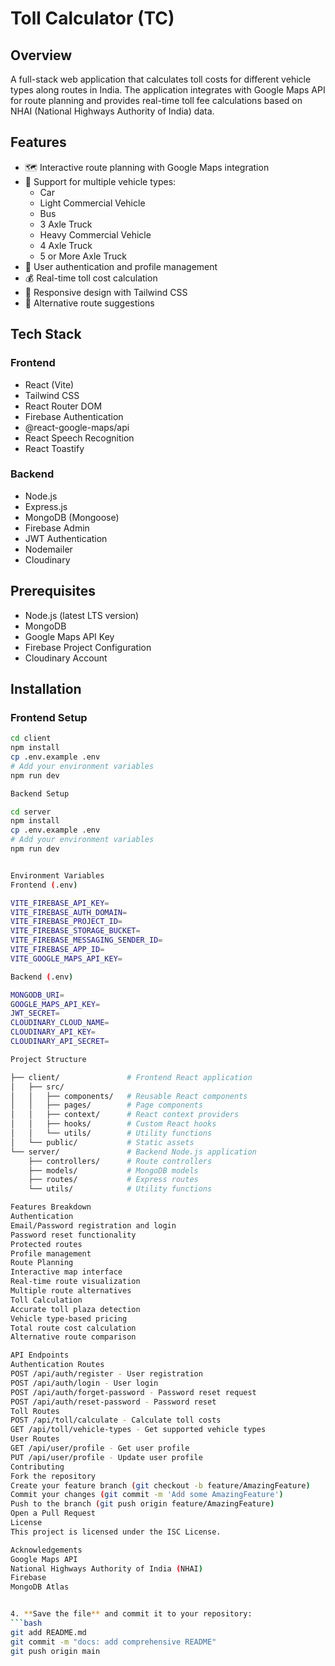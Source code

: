 # Toll Calculator (TC)

## Overview
A full-stack web application that calculates toll costs for different vehicle types along routes in India. The application integrates with Google Maps API for route planning and provides real-time toll fee calculations based on NHAI (National Highways Authority of India) data.

## Features
- 🗺️ Interactive route planning with Google Maps integration
- 🚗 Support for multiple vehicle types:
  - Car
  - Light Commercial Vehicle
  - Bus
  - 3 Axle Truck
  - Heavy Commercial Vehicle
  - 4 Axle Truck
  - 5 or More Axle Truck
- 🔐 User authentication and profile management
- 💰 Real-time toll cost calculation
- 📱 Responsive design with Tailwind CSS
- 🔄 Alternative route suggestions

## Tech Stack

### Frontend
- React (Vite)
- Tailwind CSS
- React Router DOM
- Firebase Authentication
- @react-google-maps/api
- React Speech Recognition
- React Toastify

### Backend
- Node.js
- Express.js
- MongoDB (Mongoose)
- Firebase Admin
- JWT Authentication
- Nodemailer
- Cloudinary

## Prerequisites
- Node.js (latest LTS version)
- MongoDB
- Google Maps API Key
- Firebase Project Configuration
- Cloudinary Account

## Installation

### Frontend Setup
```bash
cd client
npm install
cp .env.example .env
# Add your environment variables
npm run dev

Backend Setup

cd server
npm install
cp .env.example .env
# Add your environment variables
npm run dev


Environment Variables
Frontend (.env)

VITE_FIREBASE_API_KEY=
VITE_FIREBASE_AUTH_DOMAIN=
VITE_FIREBASE_PROJECT_ID=
VITE_FIREBASE_STORAGE_BUCKET=
VITE_FIREBASE_MESSAGING_SENDER_ID=
VITE_FIREBASE_APP_ID=
VITE_GOOGLE_MAPS_API_KEY=

Backend (.env)

MONGODB_URI=
GOOGLE_MAPS_API_KEY=
JWT_SECRET=
CLOUDINARY_CLOUD_NAME=
CLOUDINARY_API_KEY=
CLOUDINARY_API_SECRET=

Project Structure

├── client/               # Frontend React application
│   ├── src/
│   │   ├── components/   # Reusable React components
│   │   ├── pages/        # Page components
│   │   ├── context/      # React context providers
│   │   ├── hooks/        # Custom React hooks
│   │   └── utils/        # Utility functions
│   └── public/           # Static assets
└── server/               # Backend Node.js application
    ├── controllers/      # Route controllers
    ├── models/           # MongoDB models
    ├── routes/           # Express routes
    └── utils/            # Utility functions

Features Breakdown
Authentication
Email/Password registration and login
Password reset functionality
Protected routes
Profile management
Route Planning
Interactive map interface
Real-time route visualization
Multiple route alternatives
Toll Calculation
Accurate toll plaza detection
Vehicle type-based pricing
Total route cost calculation
Alternative route comparison

API Endpoints
Authentication Routes
POST /api/auth/register - User registration
POST /api/auth/login - User login
POST /api/auth/forget-password - Password reset request
POST /api/auth/reset-password - Password reset
Toll Routes
POST /api/toll/calculate - Calculate toll costs
GET /api/toll/vehicle-types - Get supported vehicle types
User Routes
GET /api/user/profile - Get user profile
PUT /api/user/profile - Update user profile
Contributing
Fork the repository
Create your feature branch (git checkout -b feature/AmazingFeature)
Commit your changes (git commit -m 'Add some AmazingFeature')
Push to the branch (git push origin feature/AmazingFeature)
Open a Pull Request
License
This project is licensed under the ISC License.

Acknowledgements
Google Maps API
National Highways Authority of India (NHAI)
Firebase
MongoDB Atlas


4. **Save the file** and commit it to your repository:
```bash
git add README.md
git commit -m "docs: add comprehensive README"
git push origin main